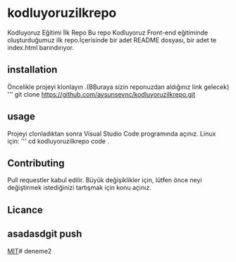 # kodluyoruzilkrepo
Kodluyoruz Eğitimi İlk Repo
Bu repo Kodluyoruz Front-end eğitiminde oluşturduğumuz ilk repo.İçerisinde bir adet README dosyası, bir adet te index.html barındırıyor.
## installation
Öncelikle projeyi klonlayın .(BBuraya sizin reponuzdan aldığınız link gelecek)
''' 
git clone https://github.com/aysunsevnc/kodluyoruzilkrepo.git

## usage 
Projeyi clonladıktan sonra Visual Studio Code programında açınız.
Linux için:
'''
cd kodluyoruzilkrepo
code .
## Contributing 
Pull requestler kabul edilir. Büyük değişiklikler için, lütfen önce neyi değiştirmek istediğinizi tartışmak için konu açınız.
## Licance 
## asadasdgit push

[MIT]()#   d e n e m e 2  
 
